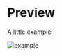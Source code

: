# Preview

A little example

![example](https://i.ibb.co/f1jZn62/Screenshot-2024-09-10-at-21-34-15.png)
